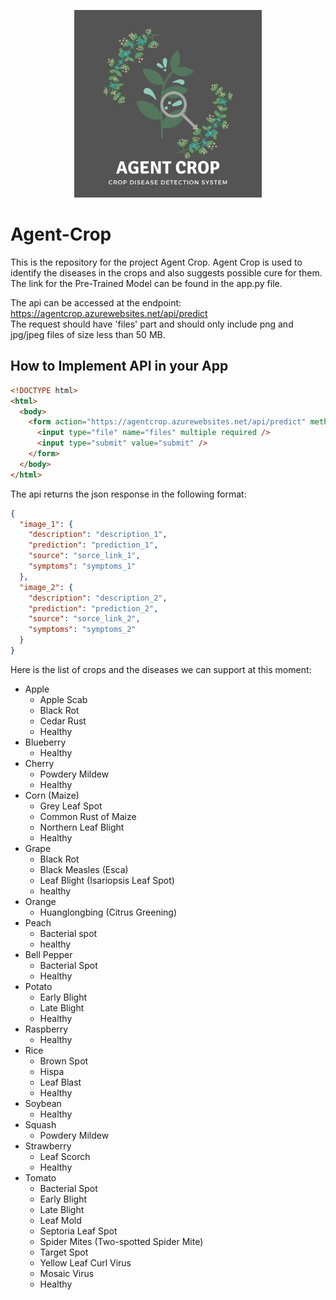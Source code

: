<p align="center">
  <img width=300 height=300 src="static/Agent-Crop-1000x1000.png" alt="Agent Crop Logo">
</p>

# Agent-Crop
This is the repository for the project Agent Crop. Agent Crop is used to identify the diseases in the crops and also suggests possible cure for them.  
The link for the Pre-Trained Model can be found in the app.py file.

The api can be accessed at the endpoint: https://agentcrop.azurewebsites.net/api/predict  
The request should have 'files' part and should only include png and jpg/jpeg files of size less than 50 MB.  

## How to Implement API in your App  

```html
<!DOCTYPE html>
<html>
  <body>
    <form action="https://agentcrop.azurewebsites.net/api/predict" method = "POST" enctype = "multipart/form-data">
      <input type="file" name="files" multiple required />
      <input type="submit" value="submit" />
    </form>
  </body>
</html>
```

The api returns the json response in the following format:

```json
{
  "image_1": {
    "description": "description_1",
    "prediction": "prediction_1",
    "source": "sorce_link_1",
    "symptoms": "symptoms_1"
  },
  "image_2": {
    "description": "description_2",
    "prediction": "prediction_2",
    "source": "sorce_link_2",
    "symptoms": "symptoms_2"
  }
}
```

Here is the list of crops and the diseases we can support at this moment:

- Apple
  - Apple Scab
  - Black Rot
  - Cedar Rust
  - Healthy
- Blueberry
  - Healthy
- Cherry
  - Powdery Mildew
  - Healthy
- Corn (Maize)
  - Grey Leaf Spot
  - Common Rust of Maize
  - Northern Leaf Blight
  - Healthy
- Grape
  - Black Rot
  - Black Measles (Esca)
  - Leaf Blight (Isariopsis Leaf Spot)
  - healthy
- Orange
  - Huanglongbing (Citrus Greening)
- Peach
  - Bacterial spot
  - healthy
- Bell Pepper
  - Bacterial Spot
  - Healthy
- Potato
  - Early Blight
  - Late Blight
  - Healthy
- Raspberry
  - Healthy
- Rice
  - Brown Spot
  - Hispa
  - Leaf Blast
  - Healthy
- Soybean
  - Healthy
- Squash
  - Powdery Mildew
- Strawberry
  - Leaf Scorch
  - Healthy
- Tomato
  - Bacterial Spot
  - Early Blight
  - Late Blight
  - Leaf Mold
  - Septoria Leaf Spot
  - Spider Mites (Two-spotted Spider Mite)
  - Target Spot
  - Yellow Leaf Curl Virus
  - Mosaic Virus
  - Healthy
